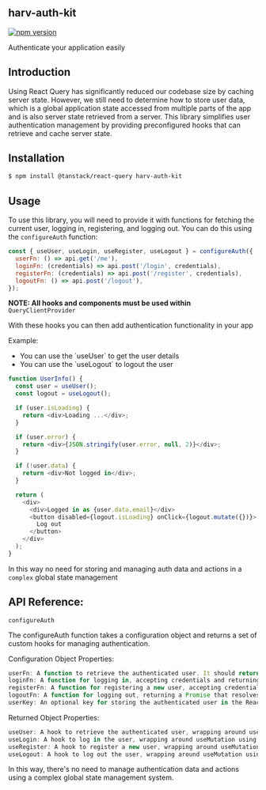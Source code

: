 ## harv-auth-kit

[![npm version](https://img.shields.io/npm/v/harv-auth-kit.svg)](https://www.npmjs.com/package/harv-auth-kit)

<p>Authenticate your application easily</p>

## Introduction

<p>Using React Query has significantly reduced our codebase size by caching server state. However, we still need to determine how to store user data, which is a global application state accessed from multiple parts of the app and is also server state retrieved from a server. This library simplifies user authentication management by providing preconfigured hooks that can retrieve and cache server state.</p>

## Installation

```bash
$ npm install @tanstack/react-query harv-auth-kit
```

## Usage

To use this library, you will need to provide it with functions for fetching the current user, logging in, registering, and logging out. You can do this using the `configureAuth` function:

```javascript
const { useUser, useLogin, useRegister, useLogout } = configureAuth({
  userFn: () => api.get('/me'),
  loginFn: (credentials) => api.post('/login', credentials),
  registerFn: (credentials) => api.post('/register', credentials),
  logoutFn: () => api.post('/logout'),
});
```

**NOTE: All hooks and components must be used within** `QueryClientProvider`

With these hooks you can then add authentication functionality in your app
<br />

Example:
<ul>
<li> You can use the `useUser` to get the user details </li>
<li> You can use the `useLogout` to logout the user</li>
</ul>

```javascript
function UserInfo() {
  const user = useUser();
  const logout = useLogout();

  if (user.isLoading) {
    return <div>Loading ...</div>;
  }

  if (user.error) {
    return <div>{JSON.stringify(user.error, null, 2)}</div>;
  }

  if (!user.data) {
    return <div>Not logged in</div>;
  }

  return (
    <div>
      <div>Logged in as {user.data.email}</div>
      <button disabled={logout.isLoading} onClick={logout.mutate({})}>
        Log out
      </button>
    </div>
  );
}
```

In this way no need for storing and managing auth data and actions in a `complex` global state management

## API Reference:

`configureAuth`

The configureAuth function takes a configuration object and returns a set of custom hooks for managing authentication.

Configuration Object Properties:
```javascript
userFn: A function to retrieve the authenticated user. It should return a Promise resolving to the user object or null if unauthenticated.
loginFn: A function for logging in, accepting credentials and returning a Promise resolving to the user object.
registerFn: A function for registering a new user, accepting credentials and returning a Promise resolving to the new user object.
logoutFn: A function for logging out, returning a Promise that resolves when the logout action is completed.
userKey: An optional key for storing the authenticated user in the React Query cache, defaulting to ['authenticated-user'].
```    

Returned Object Properties:
```javascript
useUser: A hook to retrieve the authenticated user, wrapping around useQuery using the userFn and userKey from the configuration.
useLogin: A hook to log in the user, wrapping around useMutation using the loginFn. On success, it updates the authenticated user in the React Query cache.
useRegister: A hook to register a new user, wrapping around useMutation using the registerFn. On success, it updates the authenticated user in the cache.
useLogout: A hook to log out the user, wrapping around useMutation using the logoutFn. On success, it removes the authenticated user from the cache.
```
In this way, there's no need to manage authentication data and actions using a complex global state management system.

